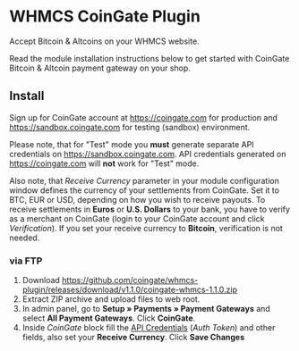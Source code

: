 # WHMCS CoinGate Plugin

Accept Bitcoin & Altcoins on your WHMCS website.

Read the module installation instructions below to get started with CoinGate Bitcoin & Altcoin payment gateway on your shop.

## Install

Sign up for CoinGate account at <https://coingate.com> for production and <https://sandbox.coingate.com> for testing (sandbox) environment.

Please note, that for "Test" mode you **must** generate separate API credentials on <https://sandbox.coingate.com>. API credentials generated on <https://coingate.com> will **not** work for "Test" mode.

Also note, that *Receive Currency* parameter in your module configuration window defines the currency of your settlements from CoinGate. Set it to BTC, EUR or USD, depending on how you wish to receive payouts. To receive settlements in **Euros** or **U.S. Dollars** to your bank, you have to verify as a merchant on CoinGate (login to your CoinGate account and click *Verification*). If you set your receive currency to **Bitcoin**, verification is not needed.

### via FTP

1. Download <https://github.com/coingate/whmcs-plugin/releases/download/v1.1.0/coingate-whmcs-1.1.0.zip>
2. Extract ZIP archive and upload files to web root.
3. In admin panel, go to **Setup » Payments » Payment Gateways** and select **All Payment Gateways**. Click **CoinGate**.
4. Inside *CoinGate* block fill the [API Credentials](http://support.coingate.com/knowledge_base/topics/how-can-i-create-coingate-api-credentials) (*Auth Token*) and other fields, also set your **Receive Currency**. Click **Save Changes**
